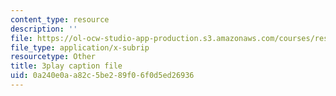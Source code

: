 ```yaml
---
content_type: resource
description: ''
file: https://ol-ocw-studio-app-production.s3.amazonaws.com/courses/res-9-003-brains-minds-and-machines-summer-course-summer-2015/0a240e0aa82c5be289f06f0d5ed26936_2304733.vtt
file_type: application/x-subrip
resourcetype: Other
title: 3play caption file
uid: 0a240e0a-a82c-5be2-89f0-6f0d5ed26936
---
```

